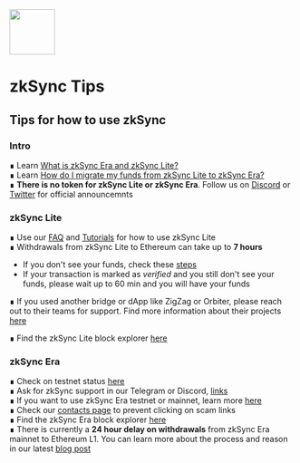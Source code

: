 <img src="https://github.com/bxpana/zksync-community-brand-assets/blob/39be2a610abf9a8417f9a9107ea076331446934b/zkSync/Era%E2%88%8E%20/Era.png" height="80px">

# zkSync Tips
## Tips for how to use zkSync

### Intro
∎ Learn [What is zkSync Era and zkSync Lite?](https://github.com/bxpana/zkSync-Tips/blob/781c9c4810863af95f1a0b4d4a7cddc299c4771a/What%20is%20zkSync%20Era%20and%20zkSync%20Lite%3F.md)
</br>
∎ Learn [How do I migrate my funds from zkSync Lite to zkSync Era?](https://github.com/bxpana/zkSync-Tips/blob/c00194b8538cb221fd54879eab316e23b854d658/How%20do%20I%20migrate%20my%20funds%20from%20zkSync%20Lite%20to%20zkSync%20Era%3F.md)
</br>
∎ **There is no token for zkSync Lite or zkSync Era**. Follow us on [Discord](https://join.zksync.dev/) or [Twitter](https://twitter.com/zksync) for official announcemnts

### zkSync Lite
∎ Use our [FAQ](https://docs.zksync.io/userdocs/faq.html) and [Tutorials](https://docs.zksync.io/userdocs/tutorials.html) for how to use zkSync Lite
</br>
∎ Withdrawals from zkSync Lite to Ethereum can take up to **7 hours**
 - If you don't see your funds, check these [steps](https://docs.zksync.io/userdocs/faq.html#i-withdrew-my-funds-but-don-t-see-them-in-my-l1-account)
 - If your transaction is marked as *verified* and you still don't see your funds, please wait up to 60 min and you will have your funds 

∎ If you used another bridge or dApp like ZigZag or Orbiter, please reach out to their teams for support. Find more information about their projects [here](https://ecosystem.zksync.io/)

∎ Find the zkSync Lite block explorer [here](https://zkscan.io/) 
</br>


### zkSync Era
∎ Check on testnet status [here](https://uptime.com/s/zkSync-testnet) 
</br>
∎ Ask for zkSync support in our Telegram or Discord, [links](https://docs.zksync.io/contact.html)
</br>
∎ If you want to use zkSync Era testnet or mainnet, learn more [here](https://github.com/bxpana/zkSync-Tips/blob/3ac36573e4fb85af015b886a3b1c0125fafd997b/zkSync%20Era%20Guides.md)
</br>
∎ Check our [contacts page](https://docs.zksync.io/contact.html) to prevent clicking on scam links
</br>
∎ Find the zkSync Era block explorer [here](https://explorer.zksync.io/) 
</br>
∎ There is currently a **24 hour delay on withdrawals** from zkSync Era mainnet to Ethereum L1. You can learn more about the process and reason in our latest [blog post](https://blog.matter-labs.io/securing-zksync-era-execution-delay-ee32b11d6f9)


